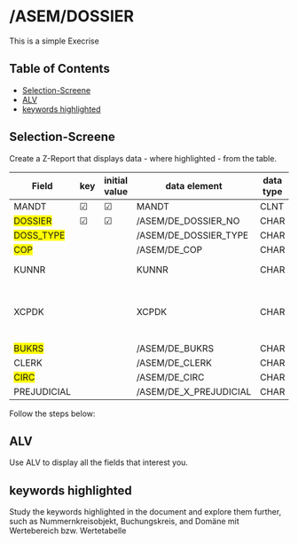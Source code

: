 # /ASEM/DOSSIER

This is a simple Execrise

## Table of Contents
- [Selection-Screene](#Selection-Screene)
- [ALV](#ALV)
- [keywords highlighted](#keywords-highlighted)
    
## Selection-Screene

Create a Z-Report that displays data - where highlighted - from the table.


| Field                                                   | key      | initial value | data element             | data type | length | decimal | short description                             |
|---------------------------------------------------------|----------|---------------|--------------------------|-----------|--------|---------|-----------------------------------------------|
| MANDT                                                   | &#x2611; | &#x2611;      | MANDT                    | CLNT      | 3      |         | Client                                        |
| <span style="background-color: yellow">DOSSIER</span>   | &#x2611; | &#x2611;      | /ASEM/DE_DOSSIER_NO      | CHAR      | 10     |         |                                               |
| <span style="background-color: yellow">DOSS_TYPE</span> |          |               | /ASEM/DE_DOSSIER_TYPE    | CHAR      | 4      |         |                                               |
| <span style="background-color: yellow">COP</span>       |          |               | /ASEM/DE_COP             | CHAR      | 10     |         |                                               |
| KUNNR                                                   |          |               | KUNNR                    | CHAR      | 10     |         | Customer Number                               |
| XCPDK                                                   |          |               | XCPDK                    | CHAR      | 1      |         | Indicator: Is the account a one-time account? |
| <span style="background-color: yellow">BUKRS</span>     |          |               | /ASEM/DE_BUKRS           | CHAR      | 4      |         |                                               |
| CLERK                                                   |          |               | /ASEM/DE_CLERK           | CHAR      | 10     |         |                                               |
| <span style="background-color: yellow">CIRC</span>      |          |               | /ASEM/DE_CIRC            | CHAR      | 4      |         |                                               |
| PREJUDICIAL                                             |          |               | /ASEM/DE_X_PREJUDICIAL   | CHAR      | 1      |         |                                               |
 Follow the steps below:

## ALV

Use ALV to display all the fields that interest you.

## keywords highlighted

Study the keywords highlighted in the document and explore them further, such as Nummernkreisobjekt, Buchungskreis, and Domäne mit Wertebereich bzw. Wertetabelle
